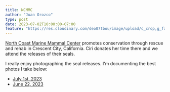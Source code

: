 ```yaml
---
title: NCMMC
author: "Juan Orozco"
type: post
date: 2023-07-02T10:00:00-07:00
feature: "https://res.cloudinary.com/deo07tbou/image/upload/c_crop,g_faces:auto,h_800,q_auto:good,w_800,x_400,y_400/v1688330822/juan-orozco-com/seal-rescue/oeeya4uoi8abxqvioobu.jpg"
---
```


[North Coast Marine Mammal Center](https://northcoastmmc.org/) promotes conservation through rescue and rehab in Crescent City, California. Ciri donates her time there and we attend the releases of their seals.

I really enjoy photographing the seal releases. I'm documenting the best photos I take below:

- [July 1st, 2023](/photography/release-2023-07-02/)
- [June 22, 2023](/photography/release-2023-06-22/)
